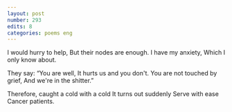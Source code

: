 ```yaml
---
layout: post
number: 293
edits: 8
categories: poems eng
---
```


I would hurry to help,
But their nodes are enough.
I have my anxiety,
Which I only know about.

They say: “You are well,
It hurts us and you don't.
You are not touched by grief,
And we're in the shitter.”

Therefore, caught a cold with a cold
It turns out suddenly 
Serve with ease
Cancer patients.
